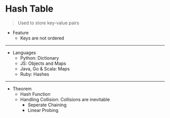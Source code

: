 # Hash Table

> Used to store key-value pairs

-   Feature
    -   Keys are not ordered

---

-   Languages
    -   Python: Dictionary
    -   JS: Objects and Maps
    -   Java, Go & Scala: Maps
    -   Ruby: Hashes

---

-   Theorem
    -   Hash Function
    -   Handling Collision: Collisions are inevitable
        -   Seperate Chaining
        -   Linear Probing
